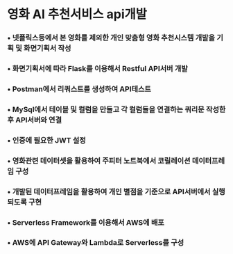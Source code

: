 # 영화 AI 추천서비스 api개발
### • 넷플릭스등에서 본 영화를 제외한 개인 맞춤형 영화 추천시스템 개발을 기획 및 화면기획서 작성
### • 화면기획서에 따라 Flask를 이용해서 Restful API서버 개발
### • Postman에서 리쿼스트를 생성하여 API테스트
### • MySql에서 테이블 및 컬럼을 만들고 각 컬럼들을 연결하는 쿼리문 작성한후 API서버와 연결
### • 인증에 필요한 JWT 설정
### • 영화관련 데이터셋을 활용하여 주피터 노트북에서 코릴레이션 데이터프레임 구성
### • 개발된 데이터프레임을 활용하여 개인 별점을 기준으로 API서버에서 실행되도록 구현
### • Serverless Framework를 이용해서 AWS에 배포
### • AWS에 API Gateway와 Lambda로 Serverless를 구성
